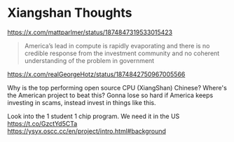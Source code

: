 # Xiangshan Thoughts

https://x.com/mattparlmer/status/1874847319533015423

> America’s lead in compute is rapidly evaporating and there is no credible response from the investment community and no coherent understanding of the problem in government

https://x.com/realGeorgeHotz/status/1874842750967005566

Why is the top performing open source CPU (XiangShan) Chinese? Where's the American project to beat this? Gonna lose so hard if America keeps investing in scams, instead invest in things like this.

Look into the 1 student 1 chip program. We need it in the US
https://t.co/GzctYd5CTa
https://ysyx.oscc.cc/en/project/intro.html#background
